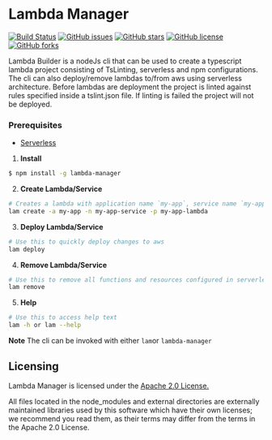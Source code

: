 # Lambda Manager

[![Build Status](https://travis-ci.org/Kerron-Hutton/lambda-manager.svg?branch=master)](https://travis-ci.org/Kerron-Hutton/lambda-manager)
[![GitHub issues](https://img.shields.io/github/issues/Kerron-Hutton/lambda-manager.svg)](https://github.com/Kerron-Hutton/lambda-manager/issues)
[![GitHub stars](https://img.shields.io/github/stars/Kerron-Hutton/lambda-manager.svg)](https://github.com/Kerron-Hutton/lambda-manager/stargazers)
[![GitHub license](https://img.shields.io/github/license/Kerron-Hutton/lambda-manager.svg)](https://github.com/Kerron-Hutton/lambda-manager/blob/master/LICENSE)
[![GitHub forks](https://img.shields.io/github/forks/Kerron-Hutton/lambda-manager.svg)](https://github.com/Kerron-Hutton/lambda-manager/network)

Lambda Builder is a nodeJs cli that can be used to create a typescript lambda project consisting of TsLinting, serverless and npm configurations. The cli can also deploy/remove lambdas to/from aws using serverless architecture. Before lambdas are deployment the project is linted against rules specified inside a tslint.json file. If linting is failed the project will not be deployed.

### Prerequisites

* [Serverless](https://serverless.com/framework/docs/providers/aws/guide/installation/)

1. **Install**

```bash
$ npm install -g lambda-manager
```

2. **Create Lambda/Service**

```bash
# Creates a lambda with application name `my-app`, service name `my-app-service` in path `my-app-lambda`
lam create -a my-app -n my-app-service -p my-app-lambda
```

3. **Deploy Lambda/Service**

```bash
# Use this to quickly deploy changes to aws
lam deploy
```

4. **Remove Lambda/Service**

```bash
# Use this to remove all functions and resources configured in serverless.yml
lam remove
```

5. **Help**

```bash
# Use this to access help text
lam -h or lam --help
```

**Note**  The cli can be invoked with either `lam`or `lambda-manager`

## Licensing
Lambda Manager is licensed under the [Apache 2.0 License.](https://www.apache.org/licenses/LICENSE-2.0)

All files located in the node_modules and external directories are externally maintained libraries used by this software which have their own licenses; we recommend you read them, as their terms may differ from the terms in the Apache 2.0 License.
